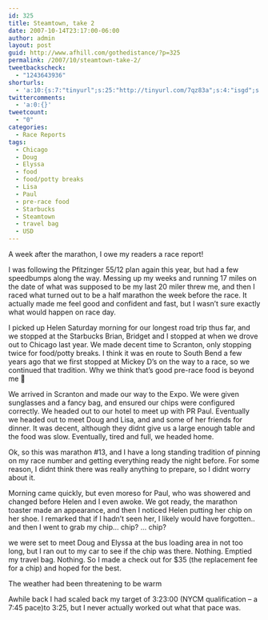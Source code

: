 ```yaml
---
id: 325
title: Steamtown, take 2
date: 2007-10-14T23:17:00-06:00
author: admin
layout: post
guid: http://www.afhill.com/gothedistance/?p=325
permalink: /2007/10/steamtown-take-2/
tweetbackscheck:
  - "1243643936"
shorturls:
  - 'a:10:{s:7:"tinyurl";s:25:"http://tinyurl.com/7qz83a";s:4:"isgd";s:17:"http://is.gd/fSsx";s:5:"bitly";s:18:"http://bit.ly/rgzY";s:5:"snipr";s:22:"http://snipr.com/a1l6r";s:5:"snurl";s:22:"http://snurl.com/a1l6r";s:7:"snipurl";s:24:"http://snipurl.com/a1l6r";s:4:"trim";s:17:"http://tr.im/6z7z";s:5:"adjix";s:207:"(10 Jan 2008 temporary restriction: API requires valid partnerID or partnerEmail key in request. Contact us if this affects you.) Invalid Adjix request. API documentation @ http://web.adjix.com/AdjixAPI.html";s:4:"advu";s:203:"(10 Jan 2008 temporary restriction: API requires valid partnerID or partnerEmail key in request. Contact us if this affects you.) Invalid Adjix request. API documentation @ http://web.ad.vu/AdjixAPI.html";s:9:"permalink";s:61:"http://www.afhill.com/gothedistance/2007/10/steamtown-take-2/";}'
twittercomments:
  - 'a:0:{}'
tweetcount:
  - "0"
categories:
  - Race Reports
tags:
  - Chicago
  - Doug
  - Elyssa
  - food
  - food/potty breaks
  - Lisa
  - Paul
  - pre-race food
  - Starbucks
  - Steamtown
  - travel bag
  - USD
---
```

A week after the marathon, I owe my readers a race report!

I was following the Pfitzinger 55/12 plan again this year, but had a few speedbumps along the way. Messing up my weeks and running 17 miles on the date of what was supposed to be my last 20 miler threw me, and then I raced what turned out to be a half marathon the week before the race. It actually made me feel good and confident and fast, but I wasn&#8217;t sure exactly what would happen on race day.

I picked up Helen Saturday morning for our longest road trip thus far, and we stopped at the Starbucks Brian, Bridget and I stopped at when we drove out to Chicago last year. We made decent time to Scranton, only stopping twice for food/potty breaks. I think it was en route to South Bend a few years ago that we first stopped at Mickey D&#8217;s on the way to a race, so we continued that tradition. Why we think that&#8217;s good pre-race food is beyond me 🙂

We arrived in Scranton and made our way to the Expo. We were given sunglasses and a fancy bag, and ensured our chips were configured correctly. We headed out to our hotel to meet up with PR Paul. Eventually we headed out to meet Doug and Lisa, and <lj user="lipsugirl"> and some of her friends for dinner. It was decent, although they didnt give us a large enough table and the food was slow. Eventually, tired and full, we headed home.

Ok, so this was marathon #13, and I have a long standing tradition of pinning on my race number and getting everything ready the night before. For some reason, I didnt think there was really anything to prepare, so I didnt worry about it.

Morning came quickly, but even moreso for Paul, who was showered and changed before Helen and I even awoke. We got ready, the marathon toaster made an appearance, and then I noticed Helen putting her chip on her shoe. I remarked that if I hadn&#8217;t seen her, I likely would have forgotten.. and then I went to grab my chip&#8230; chip? &#8230; chip?

we were set to meet Doug and Elyssa at the bus loading area in not too long, but I ran out to my car to see if the chip was there. Nothing. Emptied my travel bag. Nothing. So I made a check out for $35 (the replacement fee for a chip) and hoped for the best. 

The weather had been threatening to be warm

Awhile back I had scaled back my target of 3:23:00 (NYCM qualification &#8211; a 7:45 pace)to 3:25, but I never actually worked out what that pace was.
